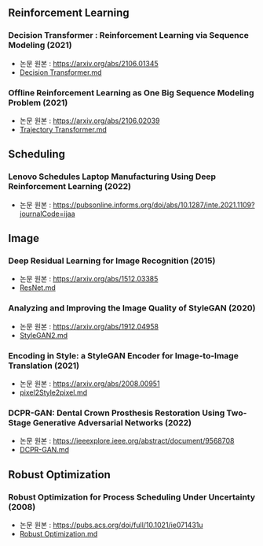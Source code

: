 ## Reinforcement Learning
### Decision Transformer : Reinforcement Learning via Sequence Modeling (2021)
* 논문 원본 : https://arxiv.org/abs/2106.01345
* [Decision Transformer.md](https://github.com/ok30min/Study/blob/main/Paper_review/Decision_Transformer.md)

### Offline Reinforcement Learning as One Big Sequence Modeling Problem (2021)  
* 논문 원본 : https://arxiv.org/abs/2106.02039
* [Trajectory Transformer.md](https://github.com/ok30min/Study/blob/main/Paper_review/Trajectory_Transformer.md)


## Scheduling
### Lenovo Schedules Laptop Manufacturing Using Deep Reinforcement Learning (2022)
* 논문 원본 : https://pubsonline.informs.org/doi/abs/10.1287/inte.2021.1109?journalCode=ijaa

## Image
### Deep Residual Learning for Image Recognition (2015)
* 논문 원본 : https://arxiv.org/abs/1512.03385
* [ResNet.md](https://github.com/ok30min/Study/blob/main/Paper_review/ResNet.md)

### Analyzing and Improving the Image Quality of StyleGAN (2020)
* 논문 원본 : https://arxiv.org/abs/1912.04958
* [StyleGAN2.md](https://github.com/ok30min/Study/blob/main/Paper_review/StyleGAN2.md)

### Encoding in Style: a StyleGAN Encoder for Image-to-Image Translation (2021) 
* 논문 원본 : https://arxiv.org/abs/2008.00951
* [pixel2Style2pixel.md](https://github.com/ok30min/Study/blob/main/Paper_review/pixel2Style2pixel.md)

### DCPR-GAN: Dental Crown Prosthesis Restoration Using Two-Stage Generative Adversarial Networks (2022)
* 논문 원본 : https://ieeexplore.ieee.org/abstract/document/9568708
* [DCPR-GAN.md](https://github.com/ok30min/Study/blob/main/Paper_review/DCPR-GAN.md)


## Robust Optimization
### Robust Optimization for Process Scheduling Under Uncertainty (2008)
* 논문 원본 : https://pubs.acs.org/doi/full/10.1021/ie071431u
* [Robust Optimization.md](https://github.com/ok30min/Study/blob/main/Paper_review/Robust%20Optimization%20for%20Process%20Scheduling%20Under%20Uncertainty.md)
